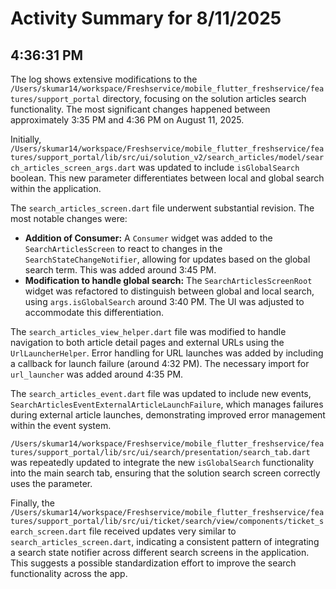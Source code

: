 # Activity Summary for 8/11/2025

## 4:36:31 PM
The log shows extensive modifications to the `/Users/skumar14/workspace/Freshservice/mobile_flutter_freshservice/features/support_portal` directory, focusing on the solution articles search functionality.  The most significant changes happened between approximately 3:35 PM and 4:36 PM on August 11, 2025.

Initially, `/Users/skumar14/workspace/Freshservice/mobile_flutter_freshservice/features/support_portal/lib/src/ui/solution_v2/search_articles/model/search_articles_screen_args.dart` was updated to include `isGlobalSearch` boolean. This new parameter differentiates between local and global search within the application.  

The `search_articles_screen.dart` file underwent substantial revision.  The most notable changes were:

* **Addition of Consumer<SearchStateChangeNotifier>:**  A `Consumer` widget was added to the `SearchArticlesScreen` to react to changes in the `SearchStateChangeNotifier`, allowing for updates based on the global search term.  This was added around 3:45 PM.
* **Modification to handle global search:** The `SearchArticlesScreenRoot` widget was refactored to distinguish between global and local search, using `args.isGlobalSearch` around 3:40 PM.  The UI was adjusted to accommodate this differentiation.

The `search_articles_view_helper.dart` file was modified to handle navigation to both article detail pages and external URLs using the `UrlLauncherHelper`. Error handling for URL launches was added by including a callback for launch failure (around 4:32 PM).  The necessary import for `url_launcher` was added around 4:35 PM.

The `search_articles_event.dart` file was updated to include new events, `SearchArticlesEventExternalArticleLaunchFailure`, which manages failures during external article launches, demonstrating improved error management within the event system.  

`/Users/skumar14/workspace/Freshservice/mobile_flutter_freshservice/features/support_portal/lib/src/ui/search/presentation/search_tab.dart` was repeatedly updated to integrate the new `isGlobalSearch` functionality into the main search tab, ensuring that the solution search screen correctly uses the parameter.

Finally, the `/Users/skumar14/workspace/Freshservice/mobile_flutter_freshservice/features/support_portal/lib/src/ui/ticket/search/view/components/ticket_search_screen.dart` file received updates very similar to `search_articles_screen.dart`, indicating a consistent pattern of integrating a search state notifier across different search screens in the application.  This  suggests a possible standardization effort to improve the search functionality across the app.
